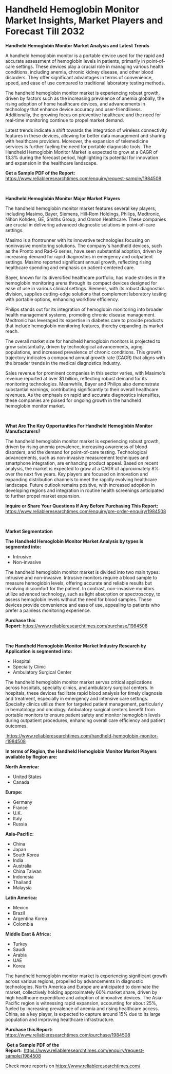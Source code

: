 <p><h1>Handheld Hemoglobin Monitor Market Insights, Market Players and Forecast Till 2032</h1></p><p><strong>Handheld Hemoglobin Monitor Market Analysis and Latest Trends</strong></p>
<p><p>A handheld hemoglobin monitor is a portable device used for the rapid and accurate assessment of hemoglobin levels in patients, primarily in point-of-care settings. These devices play a crucial role in managing various health conditions, including anemia, chronic kidney disease, and other blood disorders. They offer significant advantages in terms of convenience, speed, and ease of use compared to traditional laboratory testing methods.</p><p>The handheld hemoglobin monitor market is experiencing robust growth, driven by factors such as the increasing prevalence of anemia globally, the rising adoption of home healthcare devices, and advancements in technology that enhance device accuracy and user-friendliness. Additionally, the growing focus on preventive healthcare and the need for real-time monitoring continue to propel market demand.</p><p>Latest trends indicate a shift towards the integration of wireless connectivity features in these devices, allowing for better data management and sharing with healthcare providers. Moreover, the expansion of telemedicine services is further fueling the need for portable diagnostic tools. The Handheld Hemoglobin Monitor Market is expected to grow at a CAGR of 13.3% during the forecast period, highlighting its potential for innovation and expansion in the healthcare landscape.</p></p>
<p><strong>Get a Sample PDF of the Report:&nbsp;</strong> <a href="https://www.reliableresearchtimes.com/enquiry/request-sample/1984508?utm_campaign=3211&utm_medium=2&utm_source=Github&utm_content=ia&utm_term=05032025&utm_id=handheld-hemoglobin-monitor">https://www.reliableresearchtimes.com/enquiry/request-sample/1984508</a></p>
<p>&nbsp;</p>
<p><strong>Handheld Hemoglobin Monitor Major Market Players</strong></p>
<p><p>The handheld hemoglobin monitor market features several key players, including Masimo, Bayer, Siemens, Hill-Rom Holdings, Philips, Medtronic, Nihon Kohden, GE, Smiths Group, and Omron Healthcare. These companies are crucial in delivering advanced diagnostic solutions in point-of-care settings.</p><p>Masimo is a frontrunner with its innovative technologies focusing on noninvasive monitoring solutions. The company's handheld devices, such as the Pronto and Rad-G series, have seen substantial adoption, driven by increasing demand for rapid diagnostics in emergency and outpatient settings. Masimo reported significant annual growth, reflecting rising healthcare spending and emphasis on patient-centered care.</p><p>Bayer, known for its diversified healthcare portfolio, has made strides in the hemoglobin monitoring arena through its compact devices designed for ease of use in various clinical settings. Siemens, with its robust diagnostics division, supplies cutting-edge solutions that complement laboratory testing with portable options, enhancing workflow efficiency.</p><p>Philips stands out for its integration of hemoglobin monitoring into broader health management systems, promoting chronic disease management. Medtronic has leveraged its expertise in diabetes care to provide products that include hemoglobin monitoring features, thereby expanding its market reach.</p><p>The overall market size for handheld hemoglobin monitors is projected to grow substantially, driven by technological advancements, aging populations, and increased prevalence of chronic conditions. This growth trajectory indicates a compound annual growth rate (CAGR) that aligns with the broader trends in the medical diagnostics industry.</p><p>Sales revenue for prominent companies in this sector varies, with Masimo's revenue reported at over $1 billion, reflecting robust demand for its monitoring technologies. Meanwhile, Bayer and Philips also demonstrate substantial earnings, contributing significantly to their overall healthcare revenues. As the emphasis on rapid and accurate diagnostics intensifies, these companies are poised for ongoing growth in the handheld hemoglobin monitor market.</p></p>
<p>&nbsp;</p>
<p><strong>What Are The Key Opportunities For Handheld Hemoglobin Monitor Manufacturers?</strong></p>
<p><p>The handheld hemoglobin monitor market is experiencing robust growth, driven by rising anemia prevalence, increasing awareness of blood disorders, and the demand for point-of-care testing. Technological advancements, such as non-invasive measurement techniques and smartphone integration, are enhancing product appeal. Based on recent analysis, the market is expected to grow at a CAGR of approximately 8% over the next five years. Key players are focused on innovation and expanding distribution channels to meet the rapidly evolving healthcare landscape. Future outlook remains positive, with increased adoption in developing regions and integration in routine health screenings anticipated to further propel market expansion.</p></p>
<p><strong>Inquire or Share Your Questions If Any Before Purchasing This Report:</strong> <a href="https://www.reliableresearchtimes.com/enquiry/pre-order-enquiry/1984508?utm_campaign=3211&utm_medium=2&utm_source=Github&utm_content=ia&utm_term=05032025&utm_id=handheld-hemoglobin-monitor">https://www.reliableresearchtimes.com/enquiry/pre-order-enquiry/1984508</a></p>
<p>&nbsp;</p>
<p><strong>Market Segmentation</strong></p>
<p><strong>The Handheld Hemoglobin Monitor Market Analysis by types is segmented into:</strong></p>
<p><ul><li>Intrusive</li><li>Non-invasive</li></ul></p>
<p><p>The handheld hemoglobin monitor market is divided into two main types: intrusive and non-invasive. Intrusive monitors require a blood sample to measure hemoglobin levels, offering accurate and reliable results but involving discomfort for the patient. In contrast, non-invasive monitors utilize advanced technology, such as light absorption or spectroscopy, to assess hemoglobin levels without the need for blood samples. These devices provide convenience and ease of use, appealing to patients who prefer a painless monitoring experience.</p></p>
<p><strong>Purchase this Report:&nbsp;</strong><a href="https://www.reliableresearchtimes.com/purchase/1984508?utm_campaign=3211&utm_medium=2&utm_source=Github&utm_content=ia&utm_term=05032025&utm_id=handheld-hemoglobin-monitor">https://www.reliableresearchtimes.com/purchase/1984508</a></p>
<p>&nbsp;</p>
<p><strong>The Handheld Hemoglobin Monitor Market Industry Research by Application is segmented into:</strong></p>
<p><ul><li>Hospital</li><li>Specialty Clinic</li><li>Ambulatory Surgical Center</li></ul></p>
<p><p>The handheld hemoglobin monitor market serves critical applications across hospitals, specialty clinics, and ambulatory surgical centers. In hospitals, these devices facilitate rapid blood analysis for timely diagnosis and treatment, especially in emergency and intensive care settings. Specialty clinics utilize them for targeted patient management, particularly in hematology and oncology. Ambulatory surgical centers benefit from portable monitors to ensure patient safety and monitor hemoglobin levels during outpatient procedures, enhancing overall care efficiency and patient outcomes.</p></p>
<p><a href="https://www.reliableresearchtimes.com/handheld-hemoglobin-monitor-r1984508?utm_campaign=3211&utm_medium=2&utm_source=Github&utm_content=ia&utm_term=05032025&utm_id=handheld-hemoglobin-monitor">&nbsp;https://www.reliableresearchtimes.com/handheld-hemoglobin-monitor-r1984508</a></p>
<p><strong>In terms of Region, the Handheld Hemoglobin Monitor Market Players available by Region are:</strong></p>
<p>
    <p> <strong> North America: </strong>
        <ul>
            <li>United States</li>
            <li>Canada</li>
        </ul>
        </p> 
    <p> <strong> Europe: </strong>
        <ul>
            <li>Germany</li>
            <li>France</li>
            <li>U.K.</li>
            <li>Italy</li>
            <li>Russia</li>
        </ul>
        </p> 
    <p> <strong> Asia-Pacific: </strong>
        <ul>
            <li>China</li>
            <li>Japan</li>
            <li>South Korea</li>
            <li>India</li>
            <li>Australia</li>
            <li>China Taiwan</li>
            <li>Indonesia</li>
            <li>Thailand</li>
            <li>Malaysia</li>
        </ul>
        </p> 
    <p> <strong> Latin America: </strong>
        <ul>
            <li>Mexico</li>
            <li>Brazil</li>
            <li>Argentina Korea</li>
            <li>Colombia</li>
        </ul>
        </p> 
    <p> <strong> Middle East & Africa: </strong>
        <ul>
            <li>Turkey</li>
            <li>Saudi</li>
            <li>Arabia</li>
            <li>UAE</li>
            <li>Korea</li>
        </ul>
    </p>
    </p>
<p><p>The handheld hemoglobin monitor market is experiencing significant growth across various regions, propelled by advancements in diagnostic technologies. North America and Europe are anticipated to dominate the market, collectively holding approximately 60% market share, driven by high healthcare expenditure and adoption of innovative devices. The Asia-Pacific region is witnessing rapid expansion, accounting for about 25%, fueled by increasing prevalence of anemia and rising healthcare access. China, as a key player, is expected to capture around 15% due to its large population and improving healthcare infrastructure.</p></p>
<p><strong>Purchase this Report: </strong><a href="https://www.reliableresearchtimes.com/purchase/1984508?utm_campaign=3211&utm_medium=2&utm_source=Github&utm_content=ia&utm_term=05032025&utm_id=handheld-hemoglobin-monitor">https://www.reliableresearchtimes.com/purchase/1984508</a></p>
<p>&nbsp;<strong>Get a Sample PDF of the Report:&nbsp;&nbsp;</strong><a href="https://www.reliableresearchtimes.com/enquiry/request-sample/1984508?utm_campaign=3211&utm_medium=2&utm_source=Github&utm_content=ia&utm_term=05032025&utm_id=handheld-hemoglobin-monitor">https://www.reliableresearchtimes.com/enquiry/request-sample/1984508</a></p>
<p><strong></strong></p>
<p>Check more reports on <a href="https://www.reliableresearchtimes.com/?utm_campaign=3211&utm_medium=2&utm_source=Github&utm_content=ia&utm_term=05032025&utm_id=handheld-hemoglobin-monitor">https://www.reliableresearchtimes.com/</a></p>